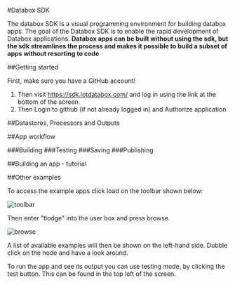 #Databox SDK

The databox SDK is a visual programming environment for building databox apps. The goal of the Databox SDK is to enable the rapid development of Databox applications.   **Databox apps can be built without using the sdk, but the sdk streamlines the process and makes it possible to build a subset of apps without resorting to code** 

##Getting started

First, make sure you have a GitHub account!

   1. Then visit https://sdk.iotdatabox.com/ and log in using the link at the bottom of the screen. 
   2. Then Login to github (if not already logged in) and Authorize application

##Datastores, Processors and Outputs  

##App workflow

###Building
###Testing
###Saving
###Publishing

##Building an app - tutorial

##Other examples

To access the example apps click load on the toolbar shown below:

![toolbar](https://raw.githubusercontent.com/me-box/databox-sdk/master/docs/images/toolbar.png "toolbar")

Then enter "tlodge" into the user box and press browse. 

![browse](https://raw.githubusercontent.com/me-box/databox-sdk/master/docs/images/browse.png "browse")

A list of available examples will then be shown on the left-hand side. Dubble click on the node and have a look around. 

To run the app and see its output you can use testing mode, by clicking the test button. This can be found in the top left of the screen. 
